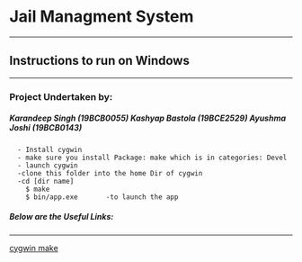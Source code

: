 # Jail Managment System
---
## Instructions to run on Windows
---
### Project Undertaken by:
##### Karandeep Singh (19BCB0055) Kashyap Bastola (19BCE2529) Ayushma Joshi (19BCB0143)
```
  - Install cygwin
  - make sure you install Package: make which is in categories: Devel
  - launch cygwin
  -clone this folder into the home Dir of cygwin
  -cd [dir name]
    $ make
    $ bin/app.exe       -to launch the app 
```
##### Below are the Useful Links:
---
[cygwin ](https://cygwin.com/)  [make](https://cygwin.com/packages/summary/make-src.html)

